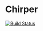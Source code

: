# Chirper
[![Build Status](https://travis-ci.org/jozzel/Chirper.svg?branch=master)](https://travis-ci.org/jozzel/Chirper)
